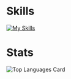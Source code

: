 # Skills 
[![My Skills](https://skillicons.dev/icons?i=html,tailwind,js,ts,vue,react,nextjs,py,django,fastapi,docker,vercel)](https://skillicons.dev)
# Stats
![Top Languages Card](https://github-readme-stats.vercel.app/api/top-langs/?username=yuichiroooo&layout=compact)
